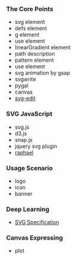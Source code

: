 ### The Core Points
- svg element
- defs element
- g element
- use element
- linearGradient element
- path description
- pattern element
- use element
- svg animation by gsap
- svgwrite
- pygal
- canvas
- [svg-edit](https://svg-edit.github.io/svgedit/releases/svg-edit-2.8.1/svg-editor.html)

### SVG JavaScript
- svg.js
- d3.js
- snap.js
- jquery svg plugin
- [raphael](https://github.com/DmitryBaranovskiy/raphael)

### Usage Scenario
- logo
- icon
- banner


### Deep Learning

- [SVG Specification](https://www.w3.org/TR/SVG/intro.html)

### Canvas Expressing

- plot

